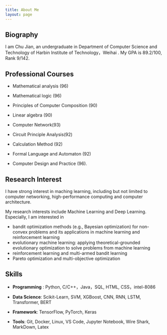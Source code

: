 ```yaml
---
title: About Me
layout: page
---
```


## Biography

I am Chu Jian, an undergraduate in Department of Computer Science and Technology of Harbin Institute of Technology，Weihai . My GPA is 89.2/100, Rank 9/142.



## Professional Courses

- Mathematical analysis (96)

- Mathematical logic (96) 
- Principles of Computer Composition (90)
- Linear algebra (90) 
- Computer Network(93) 
- Circuit Principle Analysis(92)
- Calculation Method (92)
- Formal Language and Automaton (92) 
- Computer Design and Practice (96).



## Research Interest

I have strong interest in maching learning, including but not limited to computer networking, high-performance computing and computer architecture. 

My research interests include Machine Learning and Deep Learning. Especially, I am interested in

- bandit optimization methods (e.g., Bayesian optimization) for non-convex problems and its applications in machine learning and reinforcement learning
- evolutionary machine learning: applying theoretical-grounded evolutionary optimization to solve problems from machine learning
- reinforcement learning and multi-armed bandit learning
- Pareto optimization and multi-objective optimization



## Skills

- **Programming** : Python, C/C++，Java，SQL, HTML, CSS，intel-8086

- **Data Science**: Scikit-Learn, SVM, XGBoost,  CNN, RNN, LSTM, Transformer, BERT

- **Framework**: TensorFlow, PyTorch, Keras

- **Tools**: Git, Docker, Linux, VS Code,  Jupyter Notebook, Wire Shark, MarkDown, Latex

  





